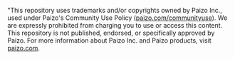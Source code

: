 "This repository uses trademarks and/or copyrights owned by Paizo Inc., used under Paizo's Community Use Policy ([paizo.com/communityuse](https://paizo.com/community/communityuse)). We are expressly prohibited from charging you to use or access this content. This repository is not published, endorsed, or specifically approved by Paizo. For more information about Paizo Inc. and Paizo products, visit [paizo.com](https://paizo.com).